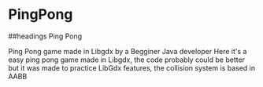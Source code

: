 # PingPong
##headings
Ping Pong

Ping Pong game made in Libgdx by a Begginer Java developer
Here it's a easy ping pong game made in Libgdx, the code probably could be better but it was made to practice LibGdx features, the collision system is based in AABB 
